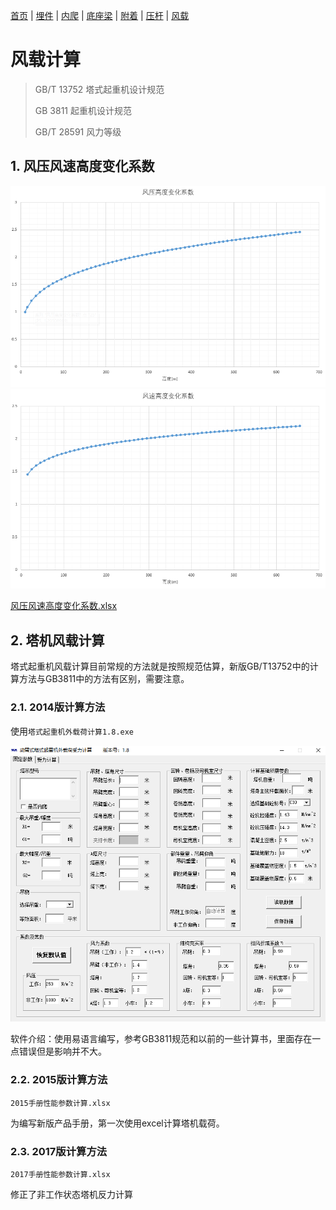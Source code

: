 [首页](./readme.md) | [埋件](./埋件计算.md) | [内爬](./内爬计算.md) | [底座梁](./底座梁计算.md) | [附着](./附着计算.md) | [压杆](./压杆校核.md) | [风载](./风载.md)

# 风载计算

> GB/T 13752 塔式起重机设计规范
>
> GB 3811 起重机设计规范
>
> GB/T 28591 风力等级

## 1. 风压风速高度变化系数

![fengyaxishu](./images/fengyaxishu.png)
![fengsuxishu](./images/fengsuxishu.png)

[风压风速高度变化系数.xlsx](./docs/风压风速高度变化系数.xlsx)

## 2. 塔机风载计算

塔式起重机风载计算目前常规的方法就是按照规范估算，新版GB/T13752中的计算方法与GB3811中的方法有区别，需要注意。

### 2.1. 2014版计算方法

使用`塔式起重机外载荷计算1.8.exe`

![2014towercranecalc](./images/2014towercranecalc.png)

软件介绍：使用易语言编写，参考GB3811规范和以前的一些计算书，里面存在一点错误但是影响并不大。

### 2.2. 2015版计算方法

`2015手册性能参数计算.xlsx`

为编写新版产品手册，第一次使用excel计算塔机载荷。

### 2.3. 2017版计算方法

`2017手册性能参数计算.xlsx`

修正了非工作状态塔机反力计算